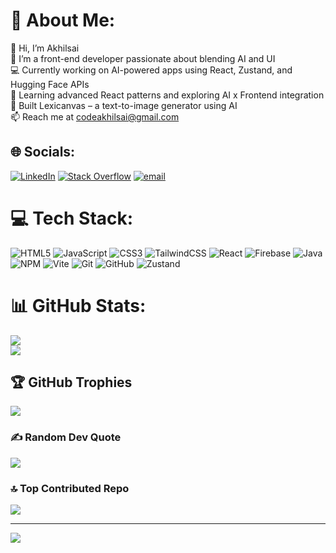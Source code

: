 # 💫 About Me:
👋 Hi, I’m Akhilsai<br>🎯 I’m a front-end developer passionate about blending AI and UI<br>💻 Currently working on AI-powered apps using React, Zustand, and Hugging Face APIs<br>🧠 Learning advanced React patterns and exploring AI x Frontend integration<br>📸 Built Lexicanvas – a text-to-image generator using AI<br>📫 Reach me at codeakhilsai@gmail.com


## 🌐 Socials:
[![LinkedIn](https://img.shields.io/badge/LinkedIn-%230077B5.svg?logo=linkedin&logoColor=white)](https://linkedin.com/in/https://www.linkedin.com/in/yelati-akhil-sai-5b3434267/) [![Stack Overflow](https://img.shields.io/badge/-Stackoverflow-FE7A16?logo=stack-overflow&logoColor=white)](https://stackoverflow.com/users/30800034) [![email](https://img.shields.io/badge/Email-D14836?logo=gmail&logoColor=white)](mailto:yelatiakhilsai@gmail.com) 

# 💻 Tech Stack:
![HTML5](https://img.shields.io/badge/html5-%23E34F26.svg?style=flat&logo=html5&logoColor=white) ![JavaScript](https://img.shields.io/badge/javascript-%23323330.svg?style=flat&logo=javascript&logoColor=%23F7DF1E) ![CSS3](https://img.shields.io/badge/css3-%231572B6.svg?style=flat&logo=css3&logoColor=white) ![TailwindCSS](https://img.shields.io/badge/tailwindcss-%2338B2AC.svg?style=flat&logo=tailwind-css&logoColor=white) ![React](https://img.shields.io/badge/react-%2320232a.svg?style=flat&logo=react&logoColor=%2361DAFB) ![Firebase](https://img.shields.io/badge/firebase-a08021?style=flat&logo=firebase&logoColor=ffcd34) ![Java](https://img.shields.io/badge/java-%23ED8B00.svg?style=flat&logo=openjdk&logoColor=white) ![NPM](https://img.shields.io/badge/NPM-%23CB3837.svg?style=flat&logo=npm&logoColor=white) ![Vite](https://img.shields.io/badge/vite-%23646CFF.svg?style=flat&logo=vite&logoColor=white) ![Git](https://img.shields.io/badge/git-%23F05033.svg?style=flat&logo=git&logoColor=white) ![GitHub](https://img.shields.io/badge/github-%23121011.svg?style=flat&logo=github&logoColor=white) ![Zustand](https://img.shields.io/static/v1?label=&message=Zustand&color=5E4429&style=flat&logo=Zustand&logoColor=white)

# 📊 GitHub Stats:
![](https://nirzak-streak-stats.vercel.app/?user=Code-Akhilsai&theme=tokyonight&hide_border=false)<br/>
![](https://github-readme-stats.vercel.app/api/top-langs/?username=Code-Akhilsai&theme=tokyonight&hide_border=false&include_all_commits=false&count_private=true&layout=compact)

## 🏆 GitHub Trophies
![](https://github-profile-trophy.vercel.app/?username=Code-Akhilsai&theme=radical&no-frame=false&no-bg=false&margin-w=4)

### ✍️ Random Dev Quote
![](https://quotes-github-readme.vercel.app/api?type=horizontal&theme=tokyonight)

### 🔝 Top Contributed Repo
![](https://github-contributor-stats.vercel.app/api?username=Code-Akhilsai&limit=5&theme=tokyonight&combine_all_yearly_contributions=true)

---
[![](https://visitcount.itsvg.in/api?id=Code-Akhilsai&icon=9&color=1)](https://visitcount.itsvg.in)

<!-- Proudly created with GPRM ( https://gprm.itsvg.in ) -->
